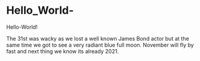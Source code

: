# Hello_World-
Hello-World!

The 31st was wacky as we lost a well known James Bond actor but at the same time we got to see a very radiant blue full moon.
November will fly by fast and next thing we know its already 2021. 
